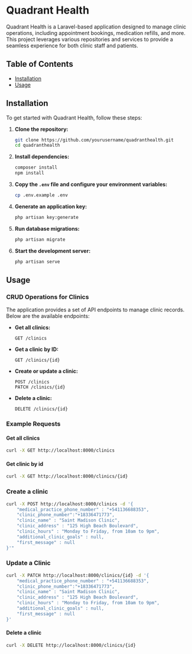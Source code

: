 # Quadrant Health

Quadrant Health is a Laravel-based application designed to manage clinic operations, including appointment bookings, medication refills, and more. This project leverages various repositories and services to provide a seamless experience for both clinic staff and patients.

## Table of Contents

- [Installation](#installation)
- [Usage](#usage)

## Installation

To get started with Quadrant Health, follow these steps:

1. **Clone the repository:**
	```sh
	git clone https://github.com/yourusername/quadranthealth.git
	cd quadranthealth
	```

2. **Install dependencies:**
	```sh
	composer install
	npm install
	```

3. **Copy the `.env` file and configure your environment variables:**
	```sh
	cp .env.example .env
	```

4. **Generate an application key:**
	```sh
	php artisan key:generate
	```

5. **Run database migrations:**
	```sh
	php artisan migrate
	```

6. **Start the development server:**
	```sh
	php artisan serve
	```

## Usage

### CRUD Operations for Clinics

The application provides a set of API endpoints to manage clinic records. Below are the available endpoints:

- **Get all clinics:**
	```http
	GET /clinics
	```

- **Get a clinic by ID:**
	```http
	GET /clinics/{id}
	```

- **Create or update a clinic:**
	```http
	POST /clinics
	PATCH /clinics/{id}
	```

- **Delete a clinic:**
	```http
	DELETE /clinics/{id}
	```

### Example Requests

#### Get all clinics
```sh
curl -X GET http://localhost:8000/clinics
```


#### Get clinic by id
```sh
curl -X GET http://localhost:8000/clinics/{id}
```

### Create a clinic
```sh
curl -X POST http://localhost:8000/clinics -d '{
    "medical_practice_phone_number" : "+541136688353",
    "clinic_phone_number":"+18336471773",
    "clinic_name" : "Saint Madison Clinic",
    "clinic_address" : "125 High Beach Boulevard",
    "clinic_hours" : "Monday to Friday, from 10am to 9pm",
    "additional_clinic_goals" : null,
    "first_message" : null
}'"
```
### Update a Clinic
```sh
curl -X PATCH http://localhost:8000/clinics/{id} -d '{
    "medical_practice_phone_number" : "+541136688353",
    "clinic_phone_number":"+18336471773",
    "clinic_name" : "Saint Madison Clinic",
    "clinic_address" : "125 High Beach Boulevard",
    "clinic_hours" : "Monday to Friday, from 10am to 9pm",
    "additional_clinic_goals" : null,
    "first_message" : null
}'
```

#### Delete a clinic
```sh
curl -X DELETE http://localhost:8000/clinics/{id}
```